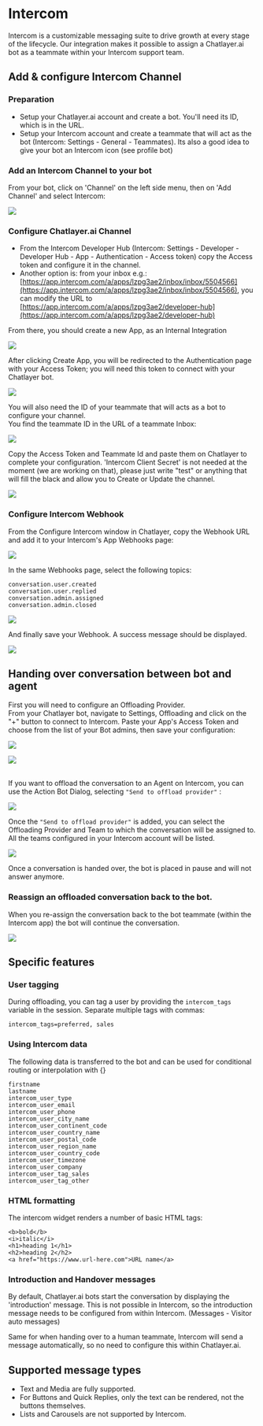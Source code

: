# Intercom

Intercom is a customizable messaging suite to drive growth at every stage of the lifecycle. Our integration makes it possible to assign a Chatlayer.ai bot as a teammate within your Intercom support team.

## Add & configure Intercom Channel

### Preparation

* Setup your Chatlayer.ai account and create a bot. You'll need its ID, which is in the URL.
* Setup your Intercom account and create a teammate that will act as the bot (Intercom: Settings - General - Teammates). Its also a good idea to give your bot an Intercom icon (see profile bot)&#x20;

### Add an Intercom Channel to your bot

From your bot, click on 'Channel' on the left side menu, then on 'Add Channel' and select Intercom:

![](<../../.gitbook/assets/image (695).png>)

### Configure Chatlayer.ai Channel

* From the Intercom Developer Hub (Intercom: Settings - Developer - Developer Hub - App - Authentication - Access token) copy the Access token and configure it in the channel.
* Another option is: from your inbox e.g.: [https://app.intercom.com/a/apps/lzpg3ae2/inbox/inbox/5504566](https://app.intercom.com/a/apps/lzpg3ae2/inbox/inbox/5504566), you can modify the URL to [https://app.intercom.com/a/apps/lzpg3ae2/developer-hub](https://app.intercom.com/a/apps/lzpg3ae2/developer-hub)

From there, you should create a new App, as an Internal Integration

![](<../../.gitbook/assets/image (671).png>)

After clicking Create App, you will be redirected to the Authentication page with your Access Token; you will need this token to connect with your Chatlayer bot.

![](<../../.gitbook/assets/image (723) (1) (1) (1).png>)

You will also need the ID of your teammate that will acts as a bot to configure your channel.\
You find the teammate ID in the URL of a teammate Inbox:

![](<../../.gitbook/assets/image (724) (1).png>)

Copy the Access Token and Teammate Id and paste them on Chatlayer to complete your configuration. 'Intercom Client Secret' is not needed at the moment (we are working on that), please just write "test" or anything that will fill the black and allow you to Create or Update the channel.

![](<../../.gitbook/assets/image (708).png>)

### Configure Intercom Webhook

From the Configure Intercom window in Chatlayer, copy the Webhook URL and add it to your Intercom's App Webhooks page:&#x20;

![](<../../.gitbook/assets/image (722) (1).png>)

In the same Webhooks page, select the following topics:

`conversation.user.created` \
`conversation.user.replied` \
`conversation.admin.assigned` \
`conversation.admin.closed`

![](<../../.gitbook/assets/image (703).png>)

And finally save your Webhook. A success message should be displayed.

![](<../../.gitbook/assets/image (679).png>)

## Handing over conversation between bot and agent

First you will need to configure an Offloading Provider.\
From your Chatlayer bot, navigate to Settings, Offloading and click on the "+" button to connect to Intercom. Paste your App's Access Token and choose from the list of your Bot admins, then save your configuration:

![](<../../.gitbook/assets/image (678) (1).png>)

![](<../../.gitbook/assets/image (725) (1) (1).png>)



\
If you want to offload the conversation to an Agent on Intercom, you can use the Action Bot Dialog, selecting `"Send to offload provider"` :

![](<../../.gitbook/assets/image (723) (1) (1).png>)

Once the `"Send to offload provider"` is added, you can select the Offloading Provider and Team to which the conversation will be assigned to. All the teams configured in your Intercom account will be listed.

![](<../../.gitbook/assets/image (714) (1) (1).png>)

Once a conversation is handed over, the bot is placed in pause and will not answer anymore.

### Reassign an offloaded conversation back to the bot.

When you re-assign the conversation back to the bot teammate (within the Intercom app) the bot will continue the conversation.

![](../../.gitbook/assets/intercom-reassign.png)

## Specific features

### User tagging

During offloading, you can tag a user by providing the `intercom_tags` variable in the session. Separate multiple tags with commas:

```
intercom_tags=preferred, sales
```

### Using Intercom data

The following data is transferred to the bot and can be used for conditional routing or interpolation with {}

```
firstname
lastname
intercom_user_type
intercom_user_email
intercom_user_phone
intercom_user_city_name
intercom_user_continent_code
intercom_user_country_name
intercom_user_postal_code
intercom_user_region_name
intercom_user_country_code
intercom_user_timezone
intercom_user_company
intercom_user_tag_sales
intercom_user_tag_other
```

### HTML formatting

The intercom widget renders a number of basic HTML tags:

```
<b>bold</b>
<i>italic</i>
<h1>heading 1</h1>
<h2>heading 2</h2>
<a href="https://www.url-here.com">URL name</a>
```

### Introduction and Handover messages

By default, Chatlayer.ai bots start the conversation by displaying the 'introduction' message. This is not possible in Intercom, so the introduction message needs to be configured from within Intercom. (Messages - Visitor auto messages)

Same for when handing over to a human teammate, Intercom will send a message automatically, so no need to configure this within Chatlayer.ai.

## Supported message types

* Text and Media are fully supported.
* For Buttons and Quick Replies, only the text can be rendered, not the buttons themselves.
* Lists and Carousels are not supported by Intercom.
